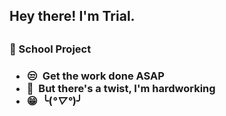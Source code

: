 <h2>Hey there! I'm Trial.<h2>

<h3>🏫 School Project<h3>

- 😒&nbsp; Get the work done ASAP
- 💪&nbsp; But there's a twist, I'm hardworking
- 😁&nbsp; ╰(*°▽°*)╯